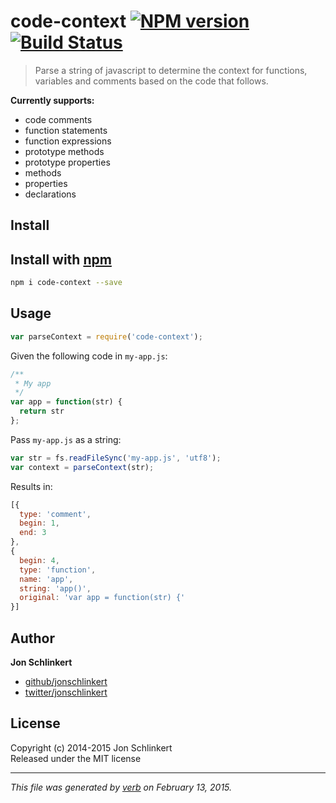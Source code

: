 # code-context [![NPM version](https://badge.fury.io/js/code-context.svg)](http://badge.fury.io/js/code-context)  [![Build Status](https://travis-ci.org/jonschlinkert/code-context.svg)](https://travis-ci.org/jonschlinkert/code-context) 

> Parse a string of javascript to determine the context for functions, variables and comments based on the code that follows.

**Currently supports:**

  - code comments
  - function statements
  - function expressions
  - prototype methods
  - prototype properties
  - methods
  - properties
  - declarations


## Install
## Install with [npm](npmjs.org)

```bash
npm i code-context --save
```

## Usage

```js
var parseContext = require('code-context');
```

Given the following code in `my-app.js`:

```js
/**
 * My app
 */
var app = function(str) {
  return str
};
```
Pass `my-app.js` as a string:

```js
var str = fs.readFileSync('my-app.js', 'utf8');
var context = parseContext(str);
```

Results in:

```js
[{
  type: 'comment',
  begin: 1,
  end: 3
},
{
  begin: 4,
  type: 'function',
  name: 'app',
  string: 'app()',
  original: 'var app = function(str) {'
}]
```

## Author

**Jon Schlinkert**
 
+ [github/jonschlinkert](https://github.com/jonschlinkert)
+ [twitter/jonschlinkert](http://twitter.com/jonschlinkert) 

## License
Copyright (c) 2014-2015 Jon Schlinkert  
Released under the MIT license

***

_This file was generated by [verb](https://github.com/assemble/verb) on February 13, 2015._